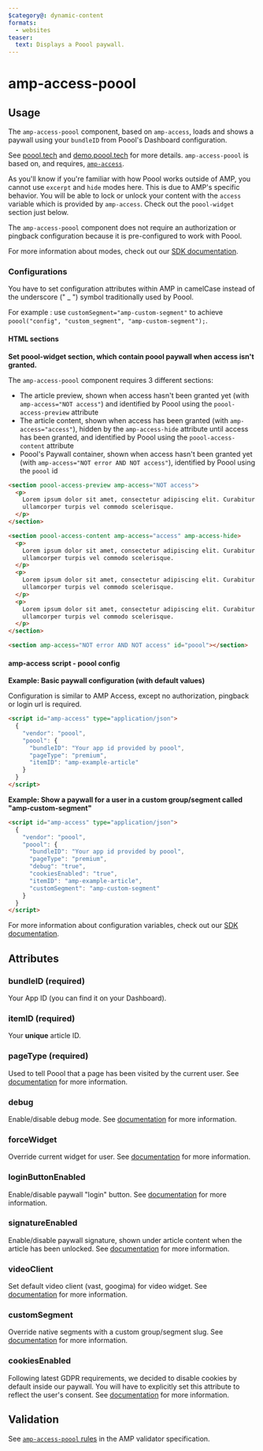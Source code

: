 ```yaml
---
$category@: dynamic-content
formats:
  - websites
teaser:
  text: Displays a Poool paywall.
---
```


<!---
Copyright 2017 The AMP HTML Authors.

Licensed under the Apache License, Version 2.0 (the "License");
you may not use this file except in compliance with the License.
You may obtain a copy of the License at

      http://www.apache.org/licenses/LICENSE-2.0

Unless required by applicable law or agreed to in writing, software
distributed under the License is distributed on an "AS-IS" BASIS,
WITHOUT WARRANTIES OR CONDITIONS OF ANY KIND, either express or implied.
See the License for the specific language governing permissions and
limitations under the License.
-->

# amp-access-poool

## Usage

The `amp-access-poool` component, based on `amp-access`, loads and shows a paywall using your `bundleID` from Poool's Dashboard configuration.

See [poool.tech](https://poool.tech) and [demo.poool.tech](https://demo.poool.tech) for more details. `amp-access-poool` is based on, and requires,
[`amp-access`](https://amp.dev/documentation/components/amp-access).

As you'll know if you're familiar with how Poool works outside of AMP, you cannot use `excerpt` and `hide` modes here. This is due to AMP's specific behavior. You will be able to lock or unlock your content with the `access` variable which is provided by `amp-access`. Check out the `poool-widget` section just below.

The `amp-access-poool` component does not require an authorization or pingback configuration because it is pre-configured to work with Poool.

For more information about modes, check out our [SDK documentation](https://dev.poool.tech/doc/sdk#mode).

### Configurations

You have to set configuration attributes within AMP in camelCase instead of the underscore (" \_ ") symbol traditionally used by Poool.

For example : use `customSegment="amp-custom-segment"` to achieve `poool("config", "custom_segment", "amp-custom-segment");`.

#### HTML sections

**Set poool-widget section, which contain poool paywall when access isn't granted.**

The `amp-access-poool` component requires 3 different sections:

- The article preview, shown when access hasn't been granted yet (with `amp-access="NOT access"`) and identified by Poool using the `poool-access-preview` attribute
- The article content, shown when access has been granted (with `amp-access="access"`), hidden by the `amp-access-hide` attribute until access has been granted, and identified by Poool using the `poool-access-content` attribute
- Poool's Paywall container, shown when access hasn't been granted yet (with `amp-access="NOT error AND NOT access"`), identified by Poool using the `poool` id

```html
<section poool-access-preview amp-access="NOT access">
  <p>
    Lorem ipsum dolor sit amet, consectetur adipiscing elit. Curabitur
    ullamcorper turpis vel commodo scelerisque.
  </p>
</section>

<section poool-access-content amp-access="access" amp-access-hide>
  <p>
    Lorem ipsum dolor sit amet, consectetur adipiscing elit. Curabitur
    ullamcorper turpis vel commodo scelerisque.
  </p>
  <p>
    Lorem ipsum dolor sit amet, consectetur adipiscing elit. Curabitur
    ullamcorper turpis vel commodo scelerisque.
  </p>
  <p>
    Lorem ipsum dolor sit amet, consectetur adipiscing elit. Curabitur
    ullamcorper turpis vel commodo scelerisque.
  </p>
</section>

<section amp-access="NOT error AND NOT access" id="poool"></section>
```

#### amp-access script - poool config

**Example: Basic paywall configuration (with default values)**

Configuration is similar to AMP Access, except no authorization, pingback or login url is required.

```html
<script id="amp-access" type="application/json">
  {
    "vendor": "poool",
    "poool": {
      "bundleID": "Your app id provided by poool",
      "pageType": "premium",
      "itemID": "amp-example-article"
    }
  }
</script>
```

**Example: Show a paywall for a user in a custom group/segment called "amp-custom-segment"**

```html
<script id="amp-access" type="application/json">
  {
    "vendor": "poool",
    "poool": {
      "bundleID": "Your app id provided by poool",
      "pageType": "premium",
      "debug": "true",
      "cookiesEnabled": "true",
      "itemID": "amp-example-article",
      "customSegment": "amp-custom-segment"
    }
  }
</script>
```

For more information about configuration variables, check out our [SDK documentation](https://dev.poool.tech/doc/sdk#configuration).

## Attributes

### bundleID (required)

Your App ID (you can find it on your Dashboard).

### itemID (required)

Your **unique** article ID.

### pageType (required)

Used to tell Poool that a page has been visited by the current user.
See [documentation](https://dev.poool.tech/doc/sdk#page_view) for more information.

### debug

Enable/disable debug mode.
See [documentation](https://dev.poool.tech/doc/sdk#debug) for more information.

### forceWidget

Override current widget for user.
See [documentation](https://dev.poool.tech/doc/sdk#force_widget) for more information.

### loginButtonEnabled

Enable/disable paywall "login" button.
See [documentation](https://dev.poool.tech/doc/sdk#login_button_enabled) for more information.

### signatureEnabled

Enable/disable paywall signature, shown under article content when the article has been unlocked.
See [documentation](https://dev.poool.tech/doc/sdk#signature_enabled) for more information.

### videoClient

Set default video client (vast, googima) for video widget.
See [documentation](https://dev.poool.tech/doc/sdk#video_client) for more information.

### customSegment

Override native segments with a custom group/segment slug.
See [documentation](https://dev.poool.tech/doc/sdk#custom_segment) for more information.

### cookiesEnabled

Following latest GDPR requirements, we decided to disable cookies by default inside our paywall. You will have to explicitly set this attribute to reflect the user's consent.
See [documentation](https://dev.poool.tech/doc/sdk#cookies_enabled) for more information.

## Validation

See [`amp-access-poool` rules](https://github.com/ampproject/amphtml/blob/master/extensions/amp-access-poool/validator-amp-access-poool.protoascii) in the AMP validator specification.
